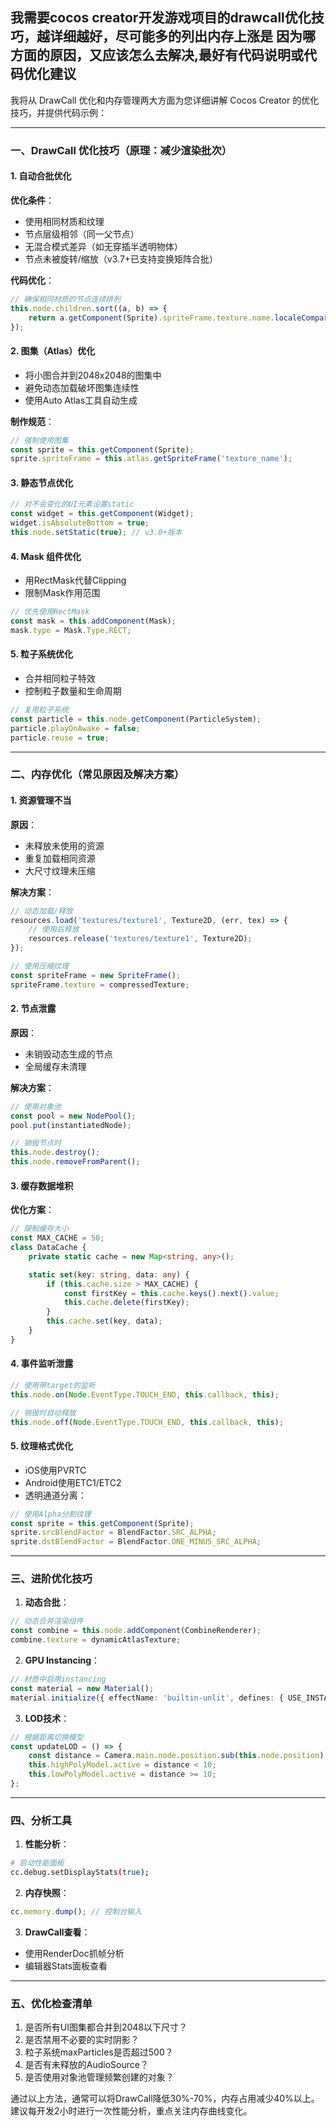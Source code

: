 ## 我需要cocos creator开发游戏项目的drawcall优化技巧，越详细越好，尽可能多的列出内存上涨是 因为哪方面的原因，又应该怎么去解决,最好有代码说明或代码优化建议
我将从 DrawCall 优化和内存管理两大方面为您详细讲解 Cocos Creator 的优化技巧，并提供代码示例：

---

### 一、DrawCall 优化技巧（原理：减少渲染批次）

#### 1. 自动合批优化
**优化条件**：
- 使用相同材质和纹理
- 节点层级相邻（同一父节点）
- 无混合模式差异（如无穿插半透明物体）
- 节点未被旋转/缩放（v3.7+已支持变换矩阵合批）

**代码优化**：
```typescript
// 确保相同材质的节点连续排列
this.node.children.sort((a, b) => {
    return a.getComponent(Sprite).spriteFrame.texture.name.localeCompare(b.getComponent(Sprite).spriteFrame.texture.name);
});
```

#### 2. 图集（Atlas）优化
- 将小图合并到2048x2048的图集中
- 避免动态加载破坏图集连续性
- 使用Auto Atlas工具自动生成

**制作规范**：
```typescript
// 强制使用图集
const sprite = this.getComponent(Sprite);
sprite.spriteFrame = this.atlas.getSpriteFrame('texture_name');
```

#### 3. 静态节点优化
```typescript
// 对不会变化的UI元素设置static
const widget = this.getComponent(Widget);
widget.isAbsoluteBottom = true;
this.node.setStatic(true); // v3.0+版本
```

#### 4. Mask 组件优化
- 用RectMask代替Clipping
- 限制Mask作用范围
```typescript
// 优先使用RectMask
const mask = this.addComponent(Mask);
mask.type = Mask.Type.RECT;
```

#### 5. 粒子系统优化
- 合并相同粒子特效
- 控制粒子数量和生命周期
```typescript
// 复用粒子系统
const particle = this.node.getComponent(ParticleSystem);
particle.playOnAwake = false;
particle.reuse = true;
```

---

### 二、内存优化（常见原因及解决方案）

#### 1. 资源管理不当
**原因**：
- 未释放未使用的资源
- 重复加载相同资源
- 大尺寸纹理未压缩

**解决方案**：
```typescript
// 动态加载/释放
resources.load('textures/texture1', Texture2D, (err, tex) => {
    // 使用后释放
    resources.release('textures/texture1', Texture2D);
});

// 使用压缩纹理
const spriteFrame = new SpriteFrame();
spriteFrame.texture = compressedTexture;
```

#### 2. 节点泄露
**原因**：
- 未销毁动态生成的节点
- 全局缓存未清理

**解决方案**：
```typescript
// 使用对象池
const pool = new NodePool();
pool.put(instantiatedNode);

// 销毁节点时
this.node.destroy();
this.node.removeFromParent();
```

#### 3. 缓存数据堆积
**优化方案**：
```typescript
// 限制缓存大小
const MAX_CACHE = 50;
class DataCache {
    private static cache = new Map<string, any>();

    static set(key: string, data: any) {
        if (this.cache.size > MAX_CACHE) {
            const firstKey = this.cache.keys().next().value;
            this.cache.delete(firstKey);
        }
        this.cache.set(key, data);
    }
}
```

#### 4. 事件监听泄露
```typescript
// 使用带target的监听
this.node.on(Node.EventType.TOUCH_END, this.callback, this);

// 销毁时自动释放
this.node.off(Node.EventType.TOUCH_END, this.callback, this);
```

#### 5. 纹理格式优化
- iOS使用PVRTC
- Android使用ETC1/ETC2
- 透明通道分离：
```typescript
// 使用Alpha分割纹理
const sprite = this.getComponent(Sprite);
sprite.srcBlendFactor = BlendFactor.SRC_ALPHA;
sprite.dstBlendFactor = BlendFactor.ONE_MINUS_SRC_ALPHA;
```

---

### 三、进阶优化技巧

1. **动态合批**：
```typescript
// 动态合并渲染组件
const combine = this.node.addComponent(CombineRenderer);
combine.texture = dynamicAtlasTexture;
```

2. **GPU Instancing**：
```typescript
// 材质中启用instancing
const material = new Material();
material.initialize({ effectName: 'builtin-unlit', defines: { USE_INSTANCING: true } });
```

3. **LOD技术**：
```typescript
// 根据距离切换模型
const updateLOD = () => {
    const distance = Camera.main.node.position.sub(this.node.position).mag();
    this.highPolyModel.active = distance < 10;
    this.lowPolyModel.active = distance >= 10;
};
```

---

### 四、分析工具

1. **性能分析**：
```bash
# 启动性能面板
cc.debug.setDisplayStats(true);
```

2. **内存快照**：
```typescript
cc.memory.dump(); // 控制台输入
```

3. **DrawCall查看**：
- 使用RenderDoc抓帧分析
- 编辑器Stats面板查看

---

### 五、优化检查清单

1. 是否所有UI图集都合并到2048以下尺寸？
2. 是否禁用不必要的实时阴影？
3. 粒子系统maxParticles是否超过500？
4. 是否有未释放的AudioSource？
5. 是否使用对象池管理频繁创建的对象？

通过以上方法，通常可以将DrawCall降低30%-70%，内存占用减少40%以上。建议每开发2小时进行一次性能分析，重点关注内存曲线变化。